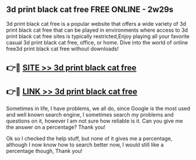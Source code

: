 ## 3d print black cat free FREE ONLINE - 2w29s

3d print black cat free is a popular website that offers a wide variety of 3d print black cat free that can be played in environments where access to 3d print black cat free sites is typically restricted,Enjoy playing all your favorite casual 3d print black cat free, office, or home. Dive into the world of online free3d print black cat free without downloads!

## 👉🔴 [SITE >> 3d print black cat free](http://news.freeplayer.one?title=3d_print_black_cat_free&ref=FRRE)

## 👉🔴 [LINK >> 3d print black cat free](http://news.freeplayer.one?title=3d_print_black_cat_free&ref=FREE)

Sometimes in life, I have problems, we all do, since Google is the most used and well known search engine, I sometimes search my problems and questions on it, however I am not sure how reliable is it. Can you give me the answer on a percentage? Thank you!

Ok so I checked the help stuff, but none of it gives me a percentage, although I now know how to search better now, I would still like a percentage though, Thank you!